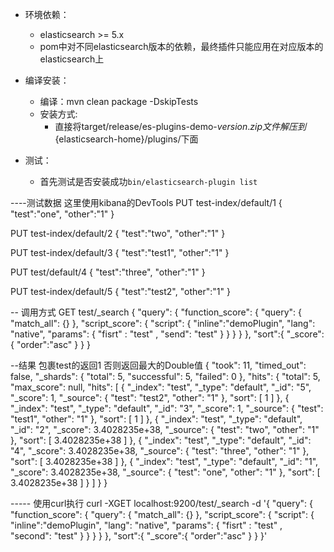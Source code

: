 * 环境依赖：
    * elasticsearch >= 5.x
    * pom中对不同elasticsearch版本的依赖，最终插件只能应用在对应版本的elasticsearch上

* 编译安装：
    * 编译：mvn clean package -DskipTests
    * 安装方式: 
        * 直接将target/release/es-plugins-demo-${version}.zip文件解压到${elasticsearch-home}/plugins/下面
       
* 测试：
    * 首先测试是否安装成功`bin/elasticsearch-plugin list`

----测试数据    这里使用kibana的DevTools
PUT test-index/default/1
{
  "test":"one",
  "other":"1"
}

PUT test-index/default/2
{
  "test":"two",
  "other":"1"
}

PUT test-index/default/3
{
  "test":"test1",
  "other":"1"
}

PUT test/default/4
{
  "test":"three",
  "other":"1"
}

PUT test-index/default/5
{
  "test":"test2",
  "other":"1"
}

--  调用方式
GET test/_search 
{
    "query": {
      "function_score": {
        "query": {
          "match_all": {}
        },
        "script_score": {
          "script": {
            "inline":"demoPlugin",
            "lang": "native",
            "params": {
              "fisrt" : "test" ,
              "send": "test" 
            }
          }
        }
      }
    },
    "sort":{
        "_score":{
          "order":"asc"
        }
      }
  }
  
--结果   包裹test的返回1 否则返回最大的Double值
  {
    "took": 11,
    "timed_out": false,
    "_shards": {
      "total": 5,
      "successful": 5,
      "failed": 0
    },
    "hits": {
      "total": 5,
      "max_score": null,
      "hits": [
        {
          "_index": "test",
          "_type": "default",
          "_id": "5",
          "_score": 1,
          "_source": {
            "test": "test2",
            "other": "1"
          },
          "sort": [
            1
          ]
        },
        {
          "_index": "test",
          "_type": "default",
          "_id": "3",
          "_score": 1,
          "_source": {
            "test": "test1",
            "other": "1"
          },
          "sort": [
            1
          ]
        },
        {
          "_index": "test",
          "_type": "default",
          "_id": "2",
          "_score": 3.4028235e+38,
          "_source": {
            "test": "two",
            "other": "1"
          },
          "sort": [
            3.4028235e+38
          ]
        },
        {
          "_index": "test",
          "_type": "default",
          "_id": "4",
          "_score": 3.4028235e+38,
          "_source": {
            "test": "three",
            "other": "1"
          },
          "sort": [
            3.4028235e+38
          ]
        },
        {
          "_index": "test",
          "_type": "default",
          "_id": "1",
          "_score": 3.4028235e+38,
          "_source": {
            "test": "one",
            "other": "1"
          },
          "sort": [
            3.4028235e+38
          ]
        }
      ]
    }
  }
  
----- 使用curl执行
  curl -XGET localhost:9200/test/_search -d '{
    "query": {
      "function_score": {
        "query": {
          "match_all": {}
        },
        "script_score": {
          "script": {
            "inline":"demoPlugin",
            "lang": "native",
            "params": {
              "fisrt" : "test" ,
              "second": "test" 
            }
          }
        }
      }
    },
    "sort":{
        "_score":{
          "order":"asc"
        }
      }
  }'
